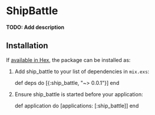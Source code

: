 # ShipBattle

**TODO: Add description**

## Installation

If [available in Hex](https://hex.pm/docs/publish), the package can be installed as:

  1. Add ship_battle to your list of dependencies in `mix.exs`:

        def deps do
          [{:ship_battle, "~> 0.0.1"}]
        end

  2. Ensure ship_battle is started before your application:

        def application do
          [applications: [:ship_battle]]
        end

